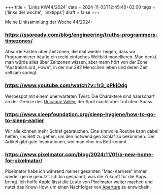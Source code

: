 +++
title = 'Links KW44/2024'
date = 2024-11-03T12:45:49+02:00
tags = ['links der woche', 'linktipps']
draft = false
+++

Meine Linksammlung der Woche 44/2024:

### https://ssoready.com/blog/engineering/truths-programmers-timezones/

Absurde Fakten über Zeitzonen, die mal wieder zeigen, dass wir Programmierer häufig ein recht einfaches Weltbild modellieren. Man denkt, man würde alles über Zeitzonen wissen, aber mann hört von der Zone "Australia/Lord_Howe", in der nur 382 Menschen leben und deren Zeit seltsam springt.

### https://www.youtube.com/watch?v=1r3_pPkjOdg

Werbespot mit einem unerwarteten Twist. Die Charaktere sind haarscharf an der Grenze des [Uncanny Valley](https://de.wikipedia.org/wiki/Uncanny_Valley), der Spot macht aber trotzdem Spass.

### https://www.sleepfoundation.org/sleep-hygiene/how-to-go-to-sleep-earlier

Wir alle können mehr Schlaf gebrauchen. Eine sinnvolle Routine kann dabei helfen, ins Bett zu gehen, um den notwendigen Schlaf zu bekommen. Der Artikel gibt gute Inspirationen, wie man eher ins Bett kommt.

### https://www.pixelmator.com/blog/2024/11/01/a-new-home-for-pixelmator/

Pixelmator habe ich während meiner gesamten "Mac-Karriere" immer wieder gerne genutzt. Ich bin gespannt, was die Zukunft für die Apps bringt. Ich hoffe Apple lässt die Leute von Pixelmator weiter machen und nutzt das Know-How, um einen Nachfolger von [Aperture](https://en.wikipedia.org/wiki/Aperture_(software)) zu entwickeln.